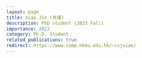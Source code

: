 ```yaml
---
layout: page
title: Xiao Jin (肖瑾)
description: PhD student (2023 Fall)
importance: 2023
category: Ph.D. Student
related_publications: true
redirect: https://www.comp.hkbu.edu.hk/~csjxiao/
---
```

